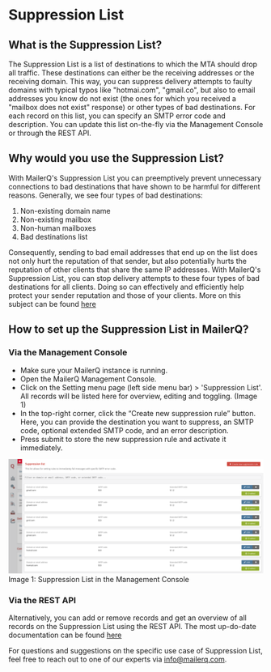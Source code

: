 # Suppression List
## What is the Suppression List?
The Suppression List is a list of destinations to which the MTA should drop all traffic. These destinations can either be the receiving addresses or the receiving domain. This way, you can suppress delivery attempts to faulty domains with typical typos like "hotmai.com", "gmail.co", but also to email addresses you know do not exist (the ones for which you received a "mailbox does not exist" response) or other types of bad destinations. For each record on this list, you can specify an SMTP error code and description. You can update this list on-the-fly via the Management Console or through the REST API.

## Why would you use the Suppression List?
With MailerQ's Suppression List you can preemptively prevent unnecessary connections to bad destinations that have shown to be harmful for different reasons. Generally, we see four types of bad destinations:
1. Non-existing domain name
2. Non-existing mailbox
3. Non-human mailboxes
4. Bad destinations list

Consequently, sending to bad email addresses that end up on the list does not only hurt the reputation of that sender, but also potentially hurts the reputation of other clients that share the same IP addresses. With MailerQ's Suppression List, you can stop delivery attempts to these four types of bad destinations for all clients. Doing so can effectively and efficiently help protect your sender reputation and those of your clients. More on this subject can be found [here](https://www.mailerq.com/blog/four-types-of-bad-destinations-you-should-exclude-from-all-traffic)

## How to set up the Suppression List in MailerQ?
### Via the Management Console

- Make sure your MailerQ instance is running.
- Open the MailerQ Management Console.
- Click on the Setting menu page (left side menu bar) > 'Suppression List'. All records will be listed here for overview, editing and toggling. (Image 1) 
- In the top-right corner, click the “Create new suppression rule” button. Here, you can provide the destination you want to suppress, an SMTP code, optional extended SMTP code, and an error description.
- Press submit to store the new suppression rule and activate it immediately.

![Suppression list](../Images/suppression-list.png)
Image 1: Suppression List in the Management Console

### Via the REST API
Alternatively, you can add or remove records and get an overview of all records on the Suppression List using the REST API. The most up-do-date documentation can be found [here]( https://www.mailerq.com/documentation/5.9/rest-api-v1-suppressions)

For questions and suggestions on the specific use case of Suppression List, feel free to reach out to one of our experts via [info@mailerq.com](mailto:info@mailerq.com).